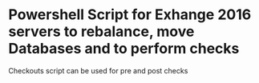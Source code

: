 # Powershell Script for Exhange 2016 servers to rebalance, move Databases and to perform checks
Checkouts script can be used for pre and post checks
